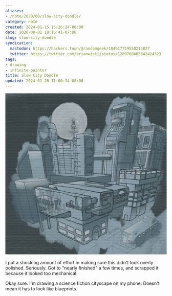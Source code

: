 ```yaml
---
aliases:
- /note/2020/08/slow-city-doodle/
category: note
created: 2024-01-15 15:26:24-08:00
date: 2020-08-01 19:16:41-07:00
slug: slow-city-doodle
syndication:
  mastodon: https://hackers.town/@randomgeek/104617719550214827
  twitter: https://twitter.com/brianwisti/status/1289768405642424323
tags:
- drawing
- infinite-painter
title: Slow City Doodle
updated: 2024-01-26 11:00:14-08:00
---
```


![attachments/img/2020/cover-2020-08-01.jpg](../../../attachments/img/2020/cover-2020-08-01.jpg)

I put a shocking amount of effort in making sure this didn't look overly polished. Seriously. Got to "nearly finished" a few times, and scrapped it because it looked too mechanical.

Okay sure. I'm drawing a science fiction cityscape on my phone. Doesn't mean it has to look like blueprints.